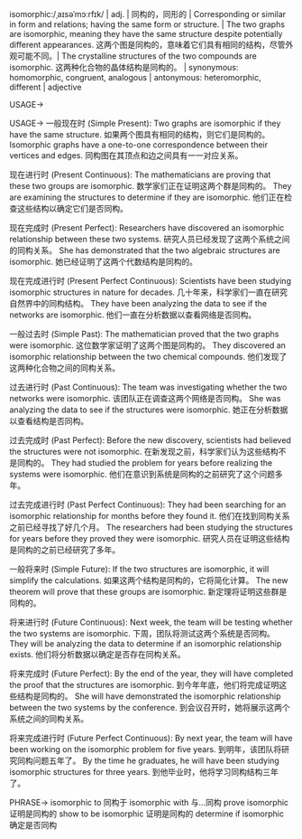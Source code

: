 isomorphic:/ˌaɪsəˈmɔːrfɪk/ | adj. | 同构的，同形的 | Corresponding or similar in form and relations; having the same form or structure. | The two graphs are isomorphic, meaning they have the same structure despite potentially different appearances. 这两个图是同构的，意味着它们具有相同的结构，尽管外观可能不同。|  The crystalline structures of the two compounds are isomorphic. 这两种化合物的晶体结构是同构的。 | synonymous:  homomorphic, congruent, analogous | antonymous: heteromorphic, different | adjective

USAGE->

USAGE->
一般现在时 (Simple Present):
Two graphs are isomorphic if they have the same structure. 如果两个图具有相同的结构，则它们是同构的。
Isomorphic graphs have a one-to-one correspondence between their vertices and edges. 同构图在其顶点和边之间具有一一对应关系。


现在进行时 (Present Continuous):
The mathematicians are proving that these two groups are isomorphic. 数学家们正在证明这两个群是同构的。
They are examining the structures to determine if they are isomorphic. 他们正在检查这些结构以确定它们是否同构。


现在完成时 (Present Perfect):
Researchers have discovered an isomorphic relationship between these two systems. 研究人员已经发现了这两个系统之间的同构关系。
She has demonstrated that the two algebraic structures are isomorphic. 她已经证明了这两个代数结构是同构的。


现在完成进行时 (Present Perfect Continuous):
Scientists have been studying isomorphic structures in nature for decades. 几十年来，科学家们一直在研究自然界中的同构结构。
They have been analyzing the data to see if the networks are isomorphic. 他们一直在分析数据以查看网络是否同构。



一般过去时 (Simple Past):
The mathematician proved that the two graphs were isomorphic.  这位数学家证明了这两个图是同构的。
They discovered an isomorphic relationship between the two chemical compounds. 他们发现了这两种化合物之间的同构关系。


过去进行时 (Past Continuous):
The team was investigating whether the two networks were isomorphic.  该团队正在调查这两个网络是否同构。
She was analyzing the data to see if the structures were isomorphic. 她正在分析数据以查看结构是否同构。


过去完成时 (Past Perfect):
Before the new discovery, scientists had believed the structures were not isomorphic. 在新发现之前，科学家们认为这些结构不是同构的。
They had studied the problem for years before realizing the systems were isomorphic.  他们在意识到系统是同构的之前研究了这个问题多年。


过去完成进行时 (Past Perfect Continuous):
They had been searching for an isomorphic relationship for months before they found it.  他们在找到同构关系之前已经寻找了好几个月。
The researchers had been studying the structures for years before they proved they were isomorphic. 研究人员在证明这些结构是同构的之前已经研究了多年。



一般将来时 (Simple Future):
If the two structures are isomorphic, it will simplify the calculations. 如果这两个结构是同构的，它将简化计算。
The new theorem will prove that these groups are isomorphic. 新定理将证明这些群是同构的。


将来进行时 (Future Continuous):
Next week, the team will be testing whether the two systems are isomorphic. 下周，团队将测试这两个系统是否同构。
They will be analyzing the data to determine if an isomorphic relationship exists.  他们将分析数据以确定是否存在同构关系。


将来完成时 (Future Perfect):
By the end of the year, they will have completed the proof that the structures are isomorphic. 到今年年底，他们将完成证明这些结构是同构的。
She will have demonstrated the isomorphic relationship between the two systems by the conference.  到会议召开时，她将展示这两个系统之间的同构关系。


将来完成进行时 (Future Perfect Continuous):
By next year, the team will have been working on the isomorphic problem for five years. 到明年，该团队将研究同构问题五年了。
By the time he graduates, he will have been studying isomorphic structures for three years. 到他毕业时，他将学习同构结构三年了。



PHRASE->
isomorphic to  同构于
isomorphic with  与...同构
prove isomorphic  证明是同构的
show to be isomorphic 证明是同构的
determine if isomorphic 确定是否同构
